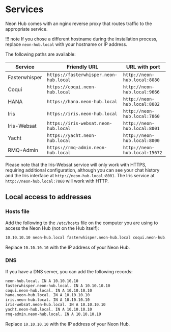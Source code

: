 # Services

Neon Hub comes with an nginx reverse proxy that routes traffic to the appropriate service.

!!! note
    If you chose a different hostname during the installation process, replace `neon-hub.local` with your hostname or IP address.

The following paths are available:

| Service       | Friendly URL                           | URL with port                 |
| ------------- | -------------------------------------- | ----------------------------- |
| Fasterwhisper | `https://fasterwhisper.neon-hub.local` | `http://neon-hub.local:8080`  |
| Coqui         | `https://coqui.neon-hub.local`         | `http://neon-hub.local:9666`  |
| HANA          | `https://hana.neon-hub.local`          | `http://neon-hub.local:8082`  |
| Iris          | `https://iris.neon-hub.local`          | `http://neon-hub.local:7860`  |
| Iris-Websat   | `https://iris-websat.neon-hub.local`   | `http://neon-hub.local:8001`  |
| Yacht         | `https://yacht.neon-hub.local`         | `http://neon-hub.local:8000`  |
| RMQ-Admin     | `https://rmq-admin.neon-hub.local`     | `http://neon-hub.local:15672` |

Please note that the Iris-Websat service will only work with HTTPS, requiring additional configuration, although you can see your chat history and the Iris interface at `http://neon-hub.local:8001`. The Iris service at `http://neon-hub.local:7860` will work with HTTP.

## Local access to addresses

### Hosts file

Add the following to the `/etc/hosts` file on the computer you are using to access the Neon Hub (not on the Hub itself):

```bash
10.10.10.10 neon-hub.local fasterwhisper.neon-hub.local coqui.neon-hub.local hana.neon-hub.local iris.neon-hub.local iris-websat.neon-hub.local yacht.neon-hub.local rmq-admin.neon-hub.local
```

Replace `10.10.10.10` with the IP address of your Neon Hub.

### DNS

If you have a DNS server, you can add the following records:

```bash
neon-hub.local. IN A 10.10.10.10
fasterwhisper.neon-hub.local. IN A 10.10.10.10
coqui.neon-hub.local. IN A 10.10.10.10
hana.neon-hub.local. IN A 10.10.10.10
iris.neon-hub.local. IN A 10.10.10.10
iris-websat.neon-hub.local. IN A 10.10.10.10
yacht.neon-hub.local. IN A 10.10.10.10
rmq-admin.neon-hub.local. IN A 10.10.10.10
```

Replace `10.10.10.10` with the IP address of your Neon Hub.
